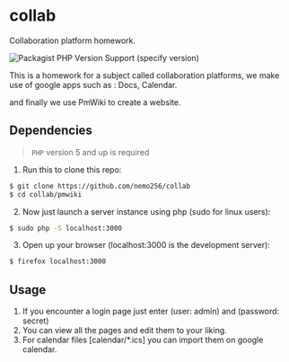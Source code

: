 # collab

Collaboration platform homework.

![Packagist PHP Version Support (specify version)](https://img.shields.io/packagist/php-v/symfony/symfony/v2.1.4)

This is a homework for a subject called collaboration platforms, we make use of google apps such as : Docs, Calendar.

and finally we use PmWiki to create a website.

## Dependencies

> `PHP` version 5 and up is required
1. Run this to clone this repo:
```bash
$ git clone https://github.com/nemo256/collab
$ cd collab/pmwiki
```
2. Now just launch a server instance using php (sudo for linux users):
```bash
$ sudo php -S localhost:3000
```
3. Open up your browser (localhost:3000 is the development server):
```bash
$ firefox localhost:3000
```

## Usage

1. If you encounter a login page just enter (user: admin) and (password: secret)
2. You can view all the pages and edit them to your liking.
3. For calendar files [calendar/*.ics] you can import them on google calendar.
